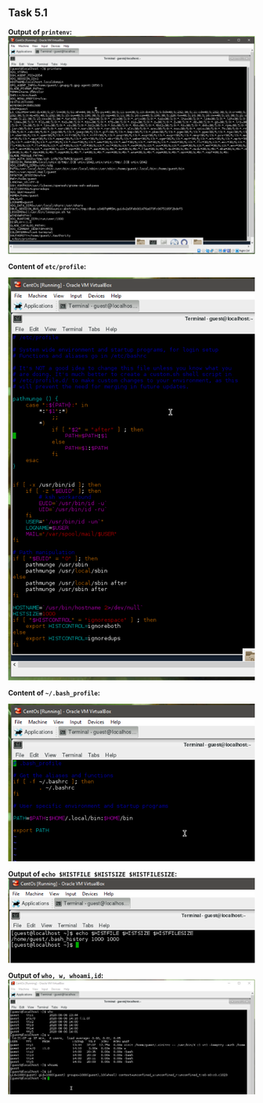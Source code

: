 ## Task 5.1

**Output of `printenv`:**
![printenv](./screens/printenv.png)

**Content of `etc/profile`:**

![profile](./screens/profile.png)

**Content of `~/.bash_profile`:**

![bash_profile](./screens/bash_profile.png)

**Output of `echo $HISTFILE $HISTSIZE $HISTFILESIZE`:**
![echo](./screens/echo.png)

**Output of `who, w, whoami,id`:**
![who](./screens/who.png)
